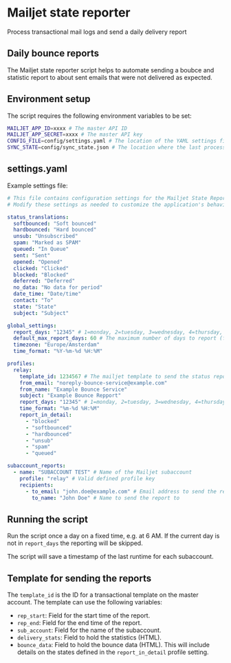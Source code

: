 # Mailjet state reporter

Process transactional mail logs and send a daily delivery report

## Daily bounce reports

The Mailjet state reporter script helps to automate sending a boubce and statistic report to about sent emails that were not delivered as expected.

## Environment setup

The script requires the following environment variables to be set:

```bash
MAILJET_APP_ID=xxxx # The master API ID
MAILJET_APP_SECRET=xxxx # The master API key
CONFIG_FILE=config/settings.yaml # The location of the YAML settings file
SYNC_STATE=config/sync_state.json # The location where the last processed timestamp is stored
```

## settings.yaml

Example settings file:

```yaml
# This file contains configuration settings for the Mailjet State Reporter application.
# Modify these settings as needed to customize the application's behavior.

status_translations:
  softbounced: "Soft bounced"
  hardbounced: "Hard bounced"
  unsub: "Unsubscribed"
  spam: "Marked as SPAM"
  queued: "In Queue"
  sent: "Sent"
  opened: "Opened"
  clicked: "Clicked"
  blocked: "Blocked"
  deferred: "Deferred"
  no_data: "No data for period"
  date_time: "Date/time"
  contact: "To"
  state: "State"
  subject: "Subject"

global_settings:
  report_days: "12345" # 1=monday, 2=tuesday, 3=wednesday, 4=thursday, 5=friday, 6=saturday, 7=sunday
  default_max_report_days: 60 # The maximum number of days to report (first time only)
  timezone: "Europe/Amsterdam"
  time_format: "%Y-%m-%d %H:%M"

profiles:
  relay:
    template_id: 1234567 # The mailjet template to send the status report with
    from_email: "noreply-bounce-service@example.com"
    from_name: "Example Bounce Service"
    subject: "Example Bounce Repport"
    report_days: "12345" # 1=monday, 2=tuesday, 3=wednesday, 4=thursday, 5=friday, 6=saturday, 7=sunday
    time_format: "%m-%d %H:%M"
    report_in_detail:
      - "blocked"
      - "softbounced"
      - "hardbounced"
      - "unsub"
      - "spam"
      - "queued"

subaccount_reports:
  - name: "SUBACCOUNT TEST" # Name of the Mailjet subaccount
    profile: "relay" # Valid defined profile key
    recipients:
      - to_email: "john.doe@example.com" # Email address to send the report to
        to_name: "John Doe" # Name to send the report to
```

## Running the script

Run the script once a day on a fixed time, e.g. at 6 AM. If the current day is not in `report_days` the reporting will be skipped.

The script will save a timestamp of the last runtime for each subaccount.

## Template for sending the reports

The `template_id` is the ID for a transactional template on the master account.
The template can use the following variables:

- `rep_start`: Field for the start time of the report.
- `rep_end`: Field for the end time of the report.
- `sub_account`: Field for the name of the subaccount.
- `delivery_stats`: Field to hold the statistics (HTML).
- `bounce_data`: Field to hold the bounce data (HTML). This will include details on the states defined in the `report_in_detail` profile setting.
